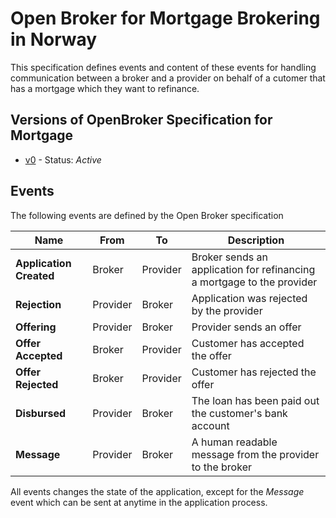 # Open Broker for Mortgage Brokering in Norway
This specification defines events and content of these events for handling communication between a broker
and a provider on behalf of a cutomer that has a mortgage which they want to refinance.

## Versions of OpenBroker Specification for Mortgage
 - [v0](v0) - Status: *Active*

## Events
The following events are defined by the Open Broker specification

| Name                    | From      | To        | Description|
|-------------------------|-----------|-----------|------------|
| **Application Created** | Broker    | Provider  | Broker sends an application for refinancing a mortgage to the provider |
| **Rejection**           | Provider  | Broker    | Application was rejected by the provider |
| **Offering**             | Provider  | Broker    | Provider sends an offer |
| **Offer Accepted**       | Broker    | Provider  | Customer has accepted the offer |
| **Offer Rejected**       | Broker    | Provider  | Customer has rejected the offer |
| **Disbursed**           | Provider  | Broker    | The loan has been paid out the customer's bank account |
| **Message**             | Provider  | Broker    | A human readable message from the provider to the broker |

All events changes the state of the application, except for the _Message_ event which can be sent at anytime in the application process.
